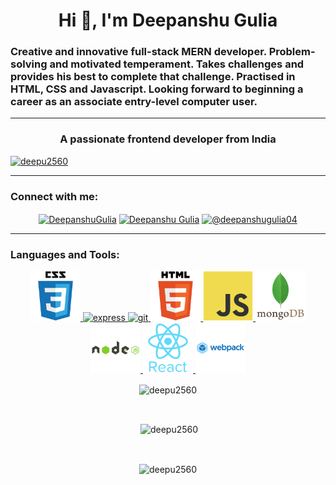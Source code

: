 <h1 align="center">Hi 👋, I'm Deepanshu Gulia</h1>

<h3 align="left">Creative and innovative full-stack MERN developer. Problem-solving and motivated temperament. Takes challenges and provides his best to complete that challenge. Practised in HTML, CSS and Javascript. Looking forward to beginning a career as an associate entry-level computer user.</h3>

<hr>

<h3 align="center">A passionate frontend developer from India</h3>

<p align="left"> <a href="https://github.com/ryo-ma/github-profile-trophy"><img src="https://github-profile-trophy.vercel.app/?username=deepu2560" alt="deepu2560" /></a> </p>

<hr>

<h3 align="left">Connect with me:</h3>
<p align="center">
<a href="https://twitter.com/DeepanshuGulia" target="blank"><img align="center" src="https://raw.githubusercontent.com/rahuldkjain/github-profile-readme-generator/master/src/images/icons/Social/twitter.svg" alt="DeepanshuGulia" height="60" width="70" /></a>
<a href="https://linkedin.com/in//deepanshu-gulia/" target="blank"><img align="center" src="https://raw.githubusercontent.com/rahuldkjain/github-profile-readme-generator/master/src/images/icons/Social/linked-in-alt.svg" alt="Deepanshu Gulia" height="60" width="70" /></a>
<a href="https://medium.com/@deepanshugulia04" target="blank"><img align="center" src="https://raw.githubusercontent.com/rahuldkjain/github-profile-readme-generator/master/src/images/icons/Social/medium.svg" alt="@deepanshugulia04" height="60" width="70" /></a>
</p>


<hr>

<h3 align="left">Languages and Tools:</h3>
<p align="center" >
  <a href="https://www.w3schools.com/css/" target="_blank" rel="noreferrer"> <img src="https://raw.githubusercontent.com/devicons/devicon/master/icons/css3/css3-original-wordmark.svg" alt="css3" width="80" height="80"/> </a> 
  <a href="https://expressjs.com" target="_blank" rel="noreferrer" > <img src="https://www.gortnm.com/assets/img/icons/backend/Express-JS.png" alt="express" width="80" height="80" /> </a> 
  <a href="https://git-scm.com/" target="_blank" rel="noreferrer"> <img src="https://www.vectorlogo.zone/logos/git-scm/git-scm-icon.svg" alt="git" width="80" height="80"/> </a>   <a href="https://www.w3.org/html/" target="_blank" rel="noreferrer"> <img src="https://raw.githubusercontent.com/devicons/devicon/master/icons/html5/html5-original-wordmark.svg" alt="html5" width="80" height="80"/> </a> 
  <a href="https://developer.mozilla.org/en-US/docs/Web/JavaScript" target="_blank" rel="noreferrer"> <img src="https://raw.githubusercontent.com/devicons/devicon/master/icons/javascript/javascript-original.svg" alt="javascript" width="80" height="80"/> </a>
  <a href="https://www.mongodb.com/" target="_blank" rel="noreferrer"> <img src="https://raw.githubusercontent.com/devicons/devicon/master/icons/mongodb/mongodb-original-wordmark.svg" alt="mongodb" width="80" height="80"/> </a> 
  <a href="https://nodejs.org" target="_blank" rel="noreferrer"> <img src="https://raw.githubusercontent.com/devicons/devicon/master/icons/nodejs/nodejs-original-wordmark.svg" alt="nodejs" width="80" height="80"/> </a> 
  <a href="https://reactjs.org/" target="_blank" rel="noreferrer"> <img src="https://raw.githubusercontent.com/devicons/devicon/master/icons/react/react-original-wordmark.svg" alt="react" width="80" height="80"/> </a> 
  <a href="https://webpack.js.org" target="_blank" rel="noreferrer"> <img src="https://raw.githubusercontent.com/devicons/devicon/d00d0969292a6569d45b06d3f350f463a0107b0d/icons/webpack/webpack-original-wordmark.svg" alt="webpack" width="80" height="80"/> </a> 
</p>

<p align = "center"><img align="center" src="https://github-readme-stats.vercel.app/api/top-langs?username=deepu2560&show_icons=true&locale=en&layout=compact" alt="deepu2560" /></p>
<br>
<p align = "center">&nbsp;<img align="center" src="https://github-readme-stats.vercel.app/api?username=deepu2560&show_icons=true&locale=en" alt="deepu2560" /></p>
<br>
<p align = "center"><img align="center" src="https://github-readme-streak-stats.herokuapp.com/?user=deepu2560&" alt="deepu2560" /></p>
